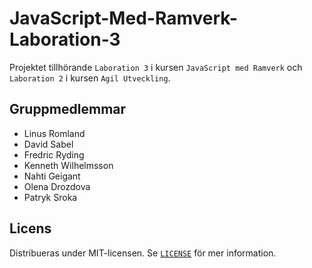 # JavaScript-Med-Ramverk-Laboration-3

Projektet tillhörande `Laboration 3` i kursen `JavaScript med Ramverk` och `Laboration 2` i kursen `Agil Utveckling`.

## Gruppmedlemmar

-   Linus Romland
-   David Sabel
-   Fredric Ryding
-   Kenneth Wilhelmsson
-   Nahti Geigant
-   Olena Drozdova
-   Patryk Sroka

## Licens

Distribueras under MIT-licensen. Se [`LICENSE`](LICENSE) för mer information.
